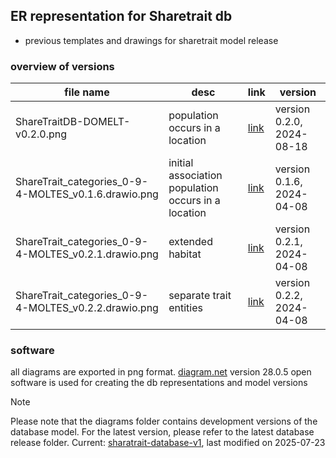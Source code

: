 ## ER representation for Sharetrait db

- previous templates and drawings for sharetrait model release

### overview of versions

| file name | desc | link | version |
| --- | --- | --- | --- |
| ShareTraitDB-DOMELT-v0.2.0.png | population occurs in a location | [link](https://github.com/ShareTraitProject/ShareTraitDatabase/blob/main/diagrams/ShareTraitDB-DOMELT-v0.2.0.png) | version 0.2.0, 2024-08-18 |
| ShareTrait_categories_0-9-4-MOLTES_v0.1.6.drawio.png | initial association population occurs in a location | [link](https://github.com/ShareTraitProject/ShareTraitDatabase/blob/main/diagrams/ShareTrait_categories_0-9-4-MOLTES_v0.1.6.drawio.png) | version 0.1.6, 2024-04-08 |
| ShareTrait_categories_0-9-4-MOLTES_v0.2.1.drawio.png | extended habitat | [link](https://github.com/ShareTraitProject/ShareTraitDatabase/blob/main/diagrams/ShareTrait_categories_0-9-4-MOLTES_v0.2.1.drawio.png) | version 0.2.1, 2024-04-08 |
| ShareTrait_categories_0-9-4-MOLTES_v0.2.2.drawio.png | separate trait entities | [link](https://github.com/ShareTraitProject/ShareTraitDatabase/blob/main/diagrams/ShareTrait_categories_0-9-4-MOLTES_v0.2.2.drawio.png) | version 0.2.2, 2024-04-08 |


### software

all diagrams are exported in png format. 
[diagram.net](https://app.diagrams.net/) version 28.0.5 open software is used for creating the db representations and model versions 

> [!NOTE] 
Please note that the diagrams folder contains development versions of the database model. For the latest version, please refer to the latest database release folder. Current: [sharatrait-database-v1](https://github.com/ShareTraitProject/ShareTraitDatabase/tree/main/sharetrait-database-v1), last modified on 2025-07-23

